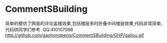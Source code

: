 # CommentSBuilding
简单的模仿了网易的评论盖楼效果,包括楼层多时折叠中间楼层效果,代码非常简单,代码供同学们参考.
QQ:410107098
http://github.com/gaohongpeng/CommentSBuilding/GHP/gailou.gif
